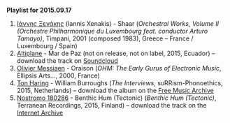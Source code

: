 **Playlist for 2015.09.17**

1. [Ιάννης Ξενάκης](http://musicbrainz.org/artist/4083d781-7973-4717-8e1b-0f8786437709) (Iannis Xenakis) - Shaar (_Orchestral Works, Volume II (Orchestre Philharmonique du Luxembourg feat. conductor Arturo Tamayo)_, Timpani, 2001 (composed 1983), Greece – France / Luxembourg / Spain)
1. [Altiplane](http://musicbrainz.org/artist/2f6d6cc7-6a12-4c37-abfd-bc372d8b452e) - Mar de Paz (not on release, not on label, 2015, Ecuador) – download the track on [Soundcloud](https://soundcloud.com/altiplane/mar-de-paz)
1. [Olivier Messiaen](http://musicbrainz.org/artist/c6e5c5f4-984e-432a-87b8-b6afa288bca1) - Oraison (_OHM: The Early Gurus of Electronic Music_, Ellipsis Arts…, 2000, France)
1. [Ton Haring](http://musicbrainz.org/artist/8f6bc6e9-483a-4629-8bf8-2d96ef66c805) - William Burroughs (_The Interviews_, suRRism-Phonoethics, 2015, Netherlands) – download the album on the [Free Music Archive](http://freemusicarchive.org/music/Jaan_Patterson_and_Friends/Jaan_Patterson_and_Friends_-_The_Interviews_Vol1/)
1. [Nostromo 180286](http://musicbrainz.org/artist/c1b339ca-f598-4723-bd70-92b8aa031ad5) - Benthic Hum (Tectonic) (_Benthic Hum (Tectonic)_, Terranean Recordings, 2015, Finland) – download the track on the [Internet Archive](https://archive.org/details/BenthicHumTectonic)